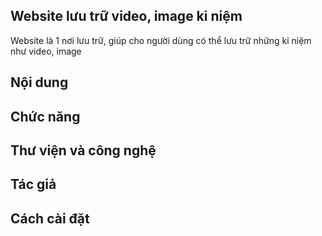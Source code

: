 Website lưu trữ video, image kỉ niệm
---
Website là 1 nơi lưu trữ, giúp cho người dùng có thể lưu trữ những kỉ niệm như video, image

Nội dung
---
Chức năng
---
Thư viện và công nghệ
---
Tác giả
---
Cách cài đặt
---
